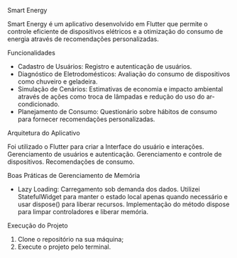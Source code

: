 Smart Energy

Smart Energy é um aplicativo desenvolvido em Flutter que permite o controle eficiente de dispositivos elétricos e a otimização do consumo de energia através de recomendações personalizadas.

Funcionalidades
- Cadastro de Usuários: Registro e autenticação de usuários.
- Diagnóstico de Eletrodomésticos: Avaliação do consumo de dispositivos como chuveiro e geladeira.
- Simulação de Cenários: Estimativas de economia e impacto ambiental através de ações como troca de lâmpadas e redução do uso do ar-condicionado.
- Planejamento de Consumo: Questionário sobre hábitos de consumo para fornecer recomendações personalizadas.

Arquitetura do Aplicativo

Foi utilizado o Flutter para criar a Interface do usuário e interações.
Gerenciamento de usuários e autenticação.
Gerenciamento e controle de dispositivos.
Recomendações de consumo.

Boas Práticas de Gerenciamento de Memória

- Lazy Loading: Carregamento sob demanda dos dados.
Utilizei  StatefulWidget para manter o estado local apenas quando necessário e usar dispose() para liberar recursos.
Implementação do método dispose para limpar controladores e liberar memória.

Execução do Projeto
1. Clone o repositório na sua máquina;
2. Execute o projeto pelo terminal.
